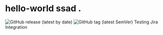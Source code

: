 # hello-world ssad . 
![GitHub release (latest by date)](https://img.shields.io/github/v/release/giripriya/hello-world)
![GitHub tag (latest SemVer)](https://img.shields.io/github/v/tag/giripriya/hello-world)
Testing Jira Integration
